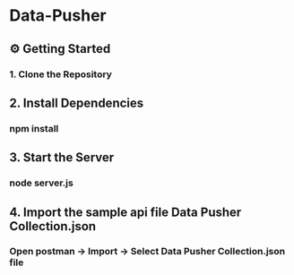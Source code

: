 # Data-Pusher

## ⚙️ Getting Started

### 1. Clone the Repository

## 2. Install Dependencies

### npm install

## 3. Start the Server

### node server.js

## 4. Import the sample api file Data Pusher Collection.json 

### Open postman -> Import -> Select Data Pusher Collection.json file
